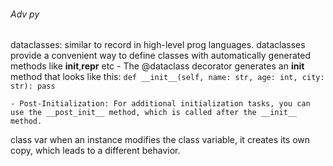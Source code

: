 ###### Adv py

dataclasses:
    similar to record in high-level prog languages.
    dataclasses provide a convenient way to define classes with automatically generated methods like __init__,__repr__ etc
    - The @dataclass decorator generates an __init__ method that looks like this:
    ```
    def __init__(self, name: str, age: int, city: str):
        pass
    ```

    - Post-Initialization: For additional initialization tasks, you can use the __post_init__ method, which is called after the __init__ method.


class var
when an instance modifies the class variable, it creates its own copy, which leads to a different behavior.
